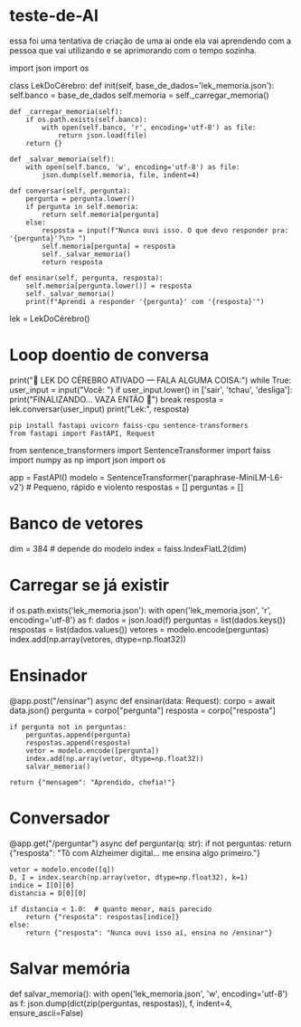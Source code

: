 # teste-de-AI
essa foi uma tentativa de criação de uma ai  onde ela vai  aprendendo com a pessoa que vai utilizando e se aprimorando com o tempo sozinha.



import json
import os

class LekDoCérebro:
    def init(self, base_de_dados='lek_memoria.json'):
        self.banco = base_de_dados
        self.memoria = self._carregar_memoria()

    def _carregar_memoria(self):
        if os.path.exists(self.banco):
            with open(self.banco, 'r', encoding='utf-8') as file:
                return json.load(file)
        return {}

    def _salvar_memoria(self):
        with open(self.banco, 'w', encoding='utf-8') as file:
            json.dump(self.memoria, file, indent=4)

    def conversar(self, pergunta):
        pergunta = pergunta.lower()
        if pergunta in self.memoria:
            return self.memoria[pergunta]
        else:
            resposta = input(f"Nunca ouvi isso. O que devo responder pra: '{pergunta}'?\n> ")
            self.memoria[pergunta] = resposta
            self._salvar_memoria()
            return resposta

    def ensinar(self, pergunta, resposta):
        self.memoria[pergunta.lower()] = resposta
        self._salvar_memoria()
        print(f"Aprendi a responder '{pergunta}' com '{resposta}'")

lek = LekDoCérebro()

# Loop doentio de conversa
print("🤖 LEK DO CÉREBRO ATIVADO — FALA ALGUMA COISA:")
while True:
    user_input = input("Você: ")
    if user_input.lower() in ['sair', 'tchau', 'desliga']:
        print("FINALIZANDO... VAZA ENTÃO 👋")
        break
    resposta = lek.conversar(user_input)
    print("Lek:", resposta)


    pip install fastapi uvicorn faiss-cpu sentence-transformers 
    from fastapi import FastAPI, Request
from sentence_transformers import SentenceTransformer
import faiss
import numpy as np
import json
import os

app = FastAPI()
modelo = SentenceTransformer('paraphrase-MiniLM-L6-v2')  # Pequeno, rápido e violento
respostas = []
perguntas = []

# Banco de vetores
dim = 384  # depende do modelo
index = faiss.IndexFlatL2(dim)

# Carregar se já existir
if os.path.exists('lek_memoria.json'):
    with open('lek_memoria.json', 'r', encoding='utf-8') as f:
        dados = json.load(f)
        perguntas = list(dados.keys())
        respostas = list(dados.values())
        vetores = modelo.encode(perguntas)
        index.add(np.array(vetores, dtype=np.float32))

# Ensinador
@app.post("/ensinar")
async def ensinar(data: Request):
    corpo = await data.json()
    pergunta = corpo["pergunta"]
    resposta = corpo["resposta"]

    if pergunta not in perguntas:
        perguntas.append(pergunta)
        respostas.append(resposta)
        vetor = modelo.encode([pergunta])
        index.add(np.array(vetor, dtype=np.float32))
        salvar_memoria()

    return {"mensagem": "Aprendido, chefia!"}

# Conversador
@app.get("/perguntar")
async def perguntar(q: str):
    if not perguntas:
        return {"resposta": "Tô com Alzheimer digital... me ensina algo primeiro."}

    vetor = modelo.encode([q])
    D, I = index.search(np.array(vetor, dtype=np.float32), k=1)
    indice = I[0][0]
    distancia = D[0][0]

    if distancia < 1.0:  # quanto menor, mais parecido
        return {"resposta": respostas[indice]}
    else:
        return {"resposta": "Nunca ouvi isso aí, ensina no /ensinar"}

# Salvar memória
def salvar_memoria():
    with open('lek_memoria.json', 'w', encoding='utf-8') as f:
        json.dump(dict(zip(perguntas, respostas)), f, indent=4, ensure_ascii=False)

